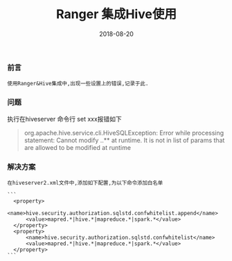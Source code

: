 ﻿---
layout: post
title: "Ranger 集成Hive使用"
date: 2018-08-20   
tag: 大数据Ranger
---

### 前言
    
	使用Ranger&Hive集成中,出现一些设置上的错误,记录于此.

### 问题

   执行在hiveserver 命令行 set xxx报错如下 

>   org.apache.hive.service.cli.HiveSQLException: Error while processing statement: Cannot modify ..** at runtime.
>   It is not in list of params that are allowed to be modified at runtime
>


### 解决方案
    
	在hiveserver2.xml文件中,添加如下配置,为以下命令添加白名单
	
    ```
	  <property>
          <name>hive.security.authorization.sqlstd.confwhitelist.append</name>
          <value>mapred.*|hive.*|mapreduce.*|spark.*</value>
      </property>
      <property>
          <name>hive.security.authorization.sqlstd.confwhitelist</name>
          <value>mapred.*|hive.*|mapreduce.*|spark.*</value>
      </property>
	```
